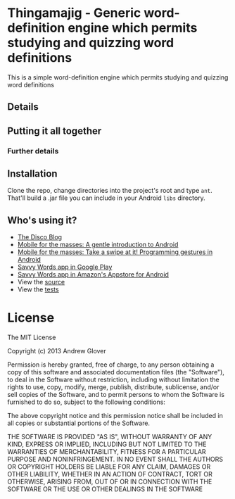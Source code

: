 # Thingamajig - Generic word-definition engine which permits studying and quizzing word definitions

This is a simple word-definition engine which permits studying and quizzing word definitions

## Details

## Putting it all together


### Further details


## Installation

Clone the repo, change directories into the project's root and type `ant`. That'll build a .jar file you can include in your Android `libs` directory. 

## Who's using it?

* [The Disco Blog](http://thediscoblog.com/)
* [Mobile for the masses: A gentle introduction to Android](http://www.ibm.com/developerworks/library/j-mobileforthemasses1/)
* [Mobile for the masses: Take a swipe at it! Programming gestures in Android](http://www.ibm.com/developerworks/java/library/j-mobileforthemasses2/index.html)
* [Savvy Words app in Google Play](https://play.google.com/store/apps/details?id=com.b50.savvywords)
* [Savvy Words app in Amazon's Appstore for Android](http://www.amazon.com/Beacon50-Savvy-Words/dp/B00C535D20/ref=sr_1_1?s=mobile-apps&ie=UTF8&qid=1365339189&sr=1-1)
* View the [source](https://github.com/aglover/gesticulate/blob/master/src/com/b50/gesticulate/SwipeDetector.java)
* View the [tests](https://github.com/aglover/gesticulate/blob/master/test/test/com/b50/gesticulate/SwipeDetectorTest.java)

# License

The MIT License

Copyright (c) 2013 Andrew Glover

Permission is hereby granted, free of charge, to any person obtaining a copy of this software and associated documentation files (the "Software"), to deal in the Software without restriction, including without limitation the rights to use, copy, modify, merge, publish, distribute, sublicense, and/or sell copies of the Software, and to permit persons to whom the Software is furnished to do so, subject to the following conditions:

The above copyright notice and this permission notice shall be included in all copies or substantial portions of the Software.

THE SOFTWARE IS PROVIDED "AS IS", WITHOUT WARRANTY OF ANY KIND, EXPRESS OR IMPLIED, INCLUDING BUT NOT LIMITED TO THE WARRANTIES OF MERCHANTABILITY, FITNESS FOR A PARTICULAR PURPOSE AND NONINFRINGEMENT. IN NO EVENT SHALL THE AUTHORS OR COPYRIGHT HOLDERS BE LIABLE FOR ANY CLAIM, DAMAGES OR OTHER LIABILITY, WHETHER IN AN ACTION OF CONTRACT, TORT OR OTHERWISE, ARISING FROM, OUT OF OR IN CONNECTION WITH THE SOFTWARE OR THE USE OR OTHER DEALINGS IN THE SOFTWARE